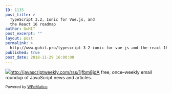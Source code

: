 ```yaml
---
ID: 1135
post_title: >
  TypeScript 3.2, Ionic for Vue.js, and
  the React 16 roadmap
author: GuHIT
post_excerpt: ""
layout: post
permalink: >
  http://www.guhit.pro/typescript-3-2-ionic-for-vue-js-and-the-react-16-roadmap/
published: true
post_date: 2018-11-29 16:00:00
---
```

<img class="wpe_imgrss" src="https://res.cloudinary.com/cpress/image/upload/w_1280,e_sharpen:60/fvsrqamxp2f5vth4wahu.jpg">http://javascriptweekly.com/rss/1jfbm8jdA free, once&ndash;weekly email roundup of JavaScript news and articles.<p class="wpematico_credit"><small>Powered by <a href="http://www.wpematico.com" target="_blank">WPeMatico</a></small></p>